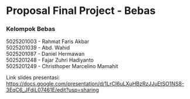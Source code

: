 # Proposal Final Project - Bebas

### Kelompok **Bebas**

5025201003 - Rahmat Faris Akbar  
5025201039 - Abd. Wahid  
5025201087 - Daniel Hermawan  
5025201248 - Fajar Zuhri Hadiyanto  
5025201249 - Christhoper Marcelino Mamahit

Link slides presentasi: https://docs.google.com/presentation/d/1LrCI6uLXuHBzRzJJuEtSO1NS8-3EqC6_JFdiL07461E/edit?usp=sharing
